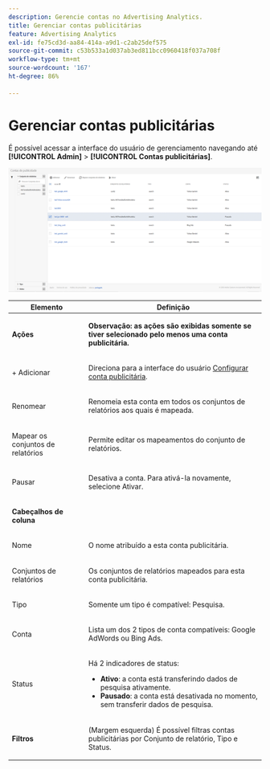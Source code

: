 ```yaml
---
description: Gerencie contas no Advertising Analytics.
title: Gerenciar contas publicitárias
feature: Advertising Analytics
exl-id: fe75cd3d-aa84-414a-a9d1-c2ab25def575
source-git-commit: c53b533a1d037ab3ed811bcc0960418f037a708f
workflow-type: tm+mt
source-wordcount: '167'
ht-degree: 86%

---
```


# Gerenciar contas publicitárias

É possível acessar a interface do usuário de gerenciamento navegando até **[!UICONTROL Admin]** > **[!UICONTROL Contas publicitárias]**.

![Contas publicitárias](assets/manage_ad_accounts.png)

<table id="table_BE318026CF024E94A885EED86AA7077F"> 
 <thead> 
  <tr> 
   <th colname="col1" class="entry"> Elemento </th> 
   <th colname="col2" class="entry"> Definição </th> 
  </tr>
 </thead>
 <tbody> 
  <tr> 
   <td colname="col1"> <p><b>Ações</b> </p> </td> 
   <td colname="col2"> <p><b>Observação: as ações são exibidas somente se tiver selecionado pelo menos uma conta publicitária. </b> </p> </td> 
  </tr> 
  <tr> 
   <td colname="col1"> <p>+ Adicionar </p> </td> 
   <td colname="col2"> <p>Direciona para a interface do usuário <a href="/help/integrate/c-advertising-analytics/c-adanalytics-workflow/aa-create-ad-account.md" >Configurar conta publicitária</a>. </p> </td> 
  </tr> 
  <tr> 
   <td colname="col1"> <p>Renomear </p> </td> 
   <td colname="col2"> <p>Renomeia esta conta em todos os conjuntos de relatórios aos quais é mapeada. </p> </td> 
  </tr> 
  <tr> 
   <td colname="col1"> <p>Mapear os conjuntos de relatórios </p> </td> 
   <td colname="col2"> <p>Permite editar os mapeamentos do conjunto de relatórios. </p> </td> 
  </tr> 
  <tr> 
   <td colname="col1"> <p>Pausar </p> </td> 
   <td colname="col2"> <p>Desativa a conta. Para ativá-la novamente, selecione <span class="uicontrol">Ativar</span>. </p> </td> 
  </tr> 
  <tr> 
   <td colname="col1"> <p><b>Cabeçalhos de coluna</b> </p> </td> 
   <td colname="col2"> </td> 
  </tr> 
  <tr> 
   <td colname="col1"> <p>Nome </p> </td> 
   <td colname="col2"> <p>O nome atribuído a esta conta publicitária. </p> </td> 
  </tr> 
  <tr> 
   <td colname="col1"> <p>Conjuntos de relatórios </p> </td> 
   <td colname="col2"> <p>Os conjuntos de relatórios mapeados para esta conta publicitária. </p> </td> 
  </tr> 
  <tr> 
   <td colname="col1"> <p>Tipo </p> </td> 
   <td colname="col2"> <p>Somente um tipo é compatível: Pesquisa. </p> </td> 
  </tr> 
  <tr> 
   <td colname="col1"> <p>Conta </p> </td> 
   <td colname="col2"> <p>Lista um dos 2 tipos de conta compatíveis: Google AdWords ou Bing Ads. </p> </td> 
  </tr> 
  <tr> 
   <td colname="col1"> <p>Status </p> </td> 
   <td colname="col2"> <p>Há 2 indicadores de status: </p> 
    <ul id="ul_376263DEF6EE44B48564D272D3CBFCBC"> 
     <li id="li_75E329B68B4D4E929E227E717C993082"><b>Ativo</b>: a conta está transferindo dados de pesquisa ativamente. </li> 
     <li id="li_5E2DF98B22D34437A2A2C93F996C1EA2"><b>Pausado</b>: a conta está desativada no momento, sem transferir dados de pesquisa. </li> 
    </ul> </td> 
  </tr> 
  <tr> 
   <td colname="col1"> <p><b>Filtros</b> </p> </td> 
   <td colname="col2"> <p>(Margem esquerda) É possível filtras contas publicitárias por Conjunto de relatório, Tipo e Status. </p> </td> 
  </tr> 
 </tbody> 
</table>
